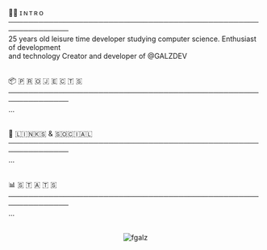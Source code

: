 <br>

🙋‍♂️ ɪ  ɴ  ᴛ  ʀ  ᴏ<br>
<b>──────────────────────────────────────────────────────────────</b><br>
25 years old leisure time developer studying computer science. Enthusiast of development 
<br> and technology Creator and developer of @GALZDEV
<br><br>

📦 🇵 🇷 🇴 🇯 🇪 🇨 🇹 🇸<br>
<b>──────────────────────────────────────────────────────────────</b><br>
...
<br><br>

🔗 🇱​​​​​🇮​​​​​🇳​​​​​🇰​​​​​🇸​​​​​ & 🇸​​​​​🇴​​​​​🇨​​​​​🇮​​​​​🇦​​​​​🇱​​​​​<br>
<b>──────────────────────────────────────────────────────────────</b><br>
...
<br><br>

📊 🇸 🇹 🇦 🇹 🇸<br>
<b>──────────────────────────────────────────────────────────────</b><br>
...
<br><br>





<p align="center"><img src="https://komarev.com/ghpvc/?username=fgalz" alt="fgalz"/> </p>

